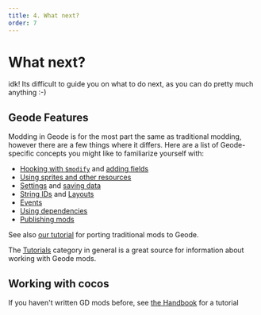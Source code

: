 ```yaml
---
title: 4. What next?
order: 7
---
```


# What next?

idk! Its difficult to guide you on what to do next, as you can do pretty much anything :-)

## Geode Features

Modding in Geode is for the most part the same as traditional modding, however there are a few things where it differs. Here are a list of Geode-specific concepts you might like to familiarize yourself with:

 * [Hooking with `$modify`](/tutorials/modify.md) and [adding fields](/tutorials/fields.md)
 * [Using sprites and other resources](/mods/resources.md)
 * [Settings](/mods/settings.md) and [saving data](/mods/savedata.md)
 * [String IDs](/tutorials/nodetree.md) and [Layouts](/tutorials/layouts.md)
 * [Events](/tutorials/events.md)
 * [Using dependencies](/mods/dependencies.md)
 * [Publishing mods](/mods/publishing.md)

See also [our tutorial](/tutorials/migrating.md) for porting traditional mods to Geode.

The [Tutorials](/tutorials) category in general is a great source for information about working with Geode mods.

## Working with cocos

If you haven't written GD mods before, see [the Handbook](/handbook/chap0.md) for a tutorial